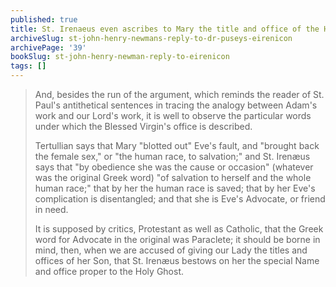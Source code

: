 ```yaml
---
published: true
title: St. Irenaeus even ascribes to Mary the title and office of the Holy Spirit, that of Paraclete
archiveSlug: st-john-henry-newmans-reply-to-dr-puseys-eirenicon
archivePage: '39'
bookSlug: st-john-henry-newman-reply-to-eirenicon
tags: []
---
```


> And, besides the run of the argument, which reminds the reader of St. Paul's antithetical sentences in tracing the analogy between Adam's work and our Lord's work, it is well to observe the particular words under which the Blessed Virgin's office is described.
>
> Tertullian says that Mary "blotted out" Eve's fault, and "brought back the female sex," or "the human race, to salvation;" and St. Irenæus says that "by obedience she was the cause or occasion" (whatever was the original Greek word) "of salvation to herself and the whole human race;" that by her the human race is saved; that by her Eve's complication is disentangled; and that she is Eve's Advocate, or friend in need.
>
> It is supposed by critics, Protestant as well as Catholic, that the Greek word for Advocate in the original was Paraclete; it should be borne in mind, then, when we are accused of giving our Lady the titles and offices of her Son, that St. Irenæus bestows on her the special Name and office proper to the Holy Ghost.
